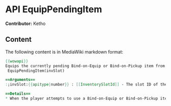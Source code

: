 # API EquipPendingItem

**Contributor:** Ketho

## Content

The following content is in MediaWiki markdown format:

```mediawiki
{{wowapi}}
Equips the currently pending Bind-on-Equip or Bind-on-Pickup item from the specified inventory slot.
 EquipPendingItem(invSlot)

==Arguments==
:;invSlot:{{apitype|number}} : [[InventorySlotId]] - The slot ID of the item being equipped

==Details==
* When the player attempts to use a Bind-on-Equip or Bind-on-Pickup item for the first time, the game triggers a confirmation dialog. This method appears to be an internal method used by that dialog which equips the item which activated the dialog if accepted.
```